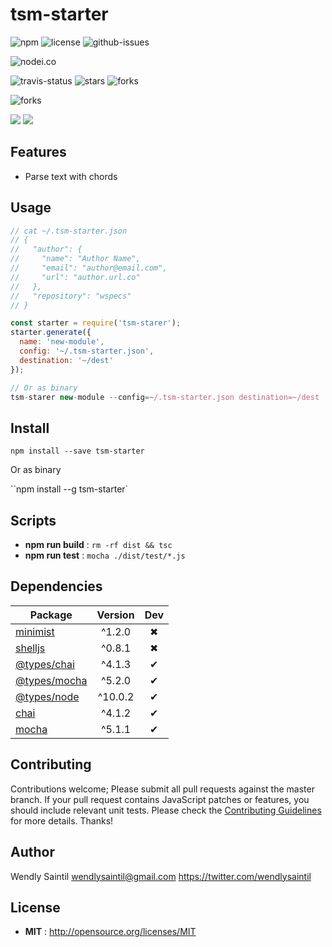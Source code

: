 # tsm-starter

![npm](https://img.shields.io/npm/v/tsm-starter.svg) ![license](https://img.shields.io/npm/l/tsm-starter.svg) ![github-issues](https://img.shields.io/github/issues/wspecs/tsm-starter.svg)



![nodei.co](https://nodei.co/npm/tsm-starter.png?downloads=true&downloadRank=true&stars=true)

![travis-status](https://img.shields.io/travis/wspecs/tsm-starter.svg)
![stars](https://img.shields.io/github/stars/wspecs/tsm-starter.svg)
![forks](https://img.shields.io/github/forks/wspecs/tsm-starter.svg)

![forks](https://img.shields.io/github/forks/wspecs/tsm-starter.svg)

![](https://david-dm.org/wspecs/tsm-starter/status.svg)
![](https://david-dm.org/wspecs/tsm-starter/dev-status.svg)

## Features

- Parse text with chords

## Usage

```js
// cat ~/.tsm-starter.json
// {
//   "author": {
//     "name": "Author Name",
//     "email": "author@email.com",
//     "url": "author.url.co"
//   },
//   "repository": "wspecs"
// }

const starter = require('tsm-starer');
starter.generate({
  name: 'new-module',
  config: '~/.tsm-starter.json',
  destination: '~/dest'
});

// Or as binary
tsm-starer new-module --config=~/.tsm-starter.json destination=~/dest

```

## Install

`npm install --save tsm-starter`

Or as binary

``npm install --g tsm-starter`

## Scripts

 - **npm run build** : `rm -rf dist && tsc`
 - **npm run test** : `mocha ./dist/test/*.js`

## Dependencies

Package | Version | Dev
--- |:---:|:---:
[minimist](https://www.npmjs.com/package/minimist) | ^1.2.0 | ✖
[shelljs](https://www.npmjs.com/package/shelljs) | ^0.8.1 | ✖
[@types/chai](https://www.npmjs.com/package/@types/chai) | ^4.1.3 | ✔
[@types/mocha](https://www.npmjs.com/package/@types/mocha) | ^5.2.0 | ✔
[@types/node](https://www.npmjs.com/package/@types/node) | ^10.0.2 | ✔
[chai](https://www.npmjs.com/package/chai) | ^4.1.2 | ✔
[mocha](https://www.npmjs.com/package/mocha) | ^5.1.1 | ✔


## Contributing

Contributions welcome; Please submit all pull requests against the master branch. If your pull request contains JavaScript patches or features, you should include relevant unit tests. Please check the [Contributing Guidelines](contributng.md) for more details. Thanks!

## Author

Wendly Saintil <wendlysaintil@gmail.com> https://twitter.com/wendlysaintil

## License

 - **MIT** : http://opensource.org/licenses/MIT